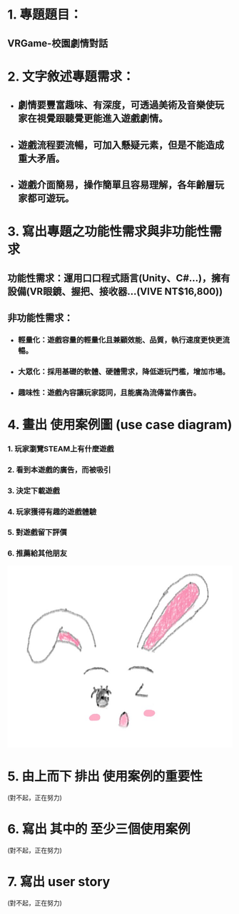 # 1. 專題題目：
## VRGame-校園劇情對話

# 2. 文字敘述專題需求：
* ## 劇情要豐富趣味、有深度，可透過美術及音樂使玩家在視覺跟聽覺更能進入遊戲劇情。
* ## 遊戲流程要流暢，可加入懸疑元素，但是不能造成重大矛盾。
* ## 遊戲介面簡易，操作簡單且容易理解，各年齡層玩家都可遊玩。

# 3. 寫出專題之功能性需求與非功能性需求
 ## 功能性需求：運用口口程式語言(Unity、C#...)，擁有設備(VR眼鏡、握把、接收器...(VIVE NT$16,800))
 ## 非功能性需求：
 * ### 輕量化：遊戲容量的輕量化且兼顧效能、品質，執行速度更快更流暢。
 * ### 大眾化：採用基礎的軟體、硬體需求，降低遊玩門檻，增加市場。
 * ### 趣味性：遊戲內容讓玩家認同，且能廣為流傳當作廣告。

# 4. 畫出 使用案例圖 (use case diagram)
###  1.  玩家瀏覽STEAM上有什麼遊戲
###  2.  看到本遊戲的廣告，而被吸引
###  3.  決定下載遊戲
###  4.  玩家獲得有趣的遊戲體驗
###  5.  對遊戲留下評價
###  6.  推薦給其他朋友
![兔子](兔子.jpg)
# 5. 由上而下 排出 使用案例的重要性
(對不起，正在努力)
# 6. 寫出 其中的 至少三個使用案例
(對不起，正在努力)
# 7. 寫出 user story 
(對不起，正在努力)
